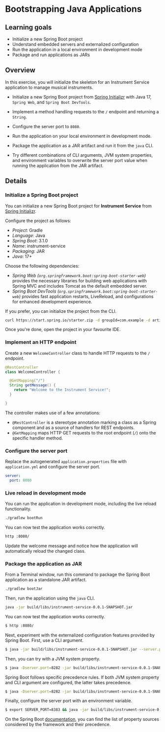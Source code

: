 # Bootstrapping Java Applications

## Learning goals

* Initialize a new Spring Boot project
* Understand embedded servers and externalized configuration
* Run the application in a local environment in development mode
* Package and run applications as JARs

## Overview

In this exercise, you will initialize the skeleton for an Instrument Service application to manage musical instruments.

* Initialize a new Spring Boot project from [Spring Initializr](https://start.spring.io) with Java 17,  `Spring Web`, and `Spring Boot DevTools`.

* Implement a method handling requests to the `/` endpoint and returning a `String`.

* Configure the server port to `8080`.

* Run the application on your local environment in development mode.

* Package the application as a JAR artifact and run it from the `java` CLI.

* Try different combinations of CLI arguments, JVM system properties, and environment variables to overwrite the server port value when running the application from the JAR artifact.

## Details

### Initialize a Spring Boot project

You can initialize a new Spring Boot project for **Instrument Service** from [Spring Initializr](https://start.spring.io).

Configure the project as follows:

* _Project_: Gradle
* _Language_: Java
* _Spring Boot_: 3.1.0
* _Name_: instrument-service
* _Packaging_: JAR
* _Java_: 17+

Choose the following dependencies:

* _Spring Web (`org.springframework.boot:spring-boot-starter-web`)_ provides the necessary libraries for building web applications with Spring MVC and includes Tomcat as the default embedded server.
* _Spring Boot DevTools (`org.springframework.boot:spring-boot-starter-web`)_ provides fast application restarts, LiveReload, and configurations for enhanced development experience.

If you prefer, you can initialize the project from the CLI.

```bash
curl https://start.spring.io/starter.zip -d groupId=com.example -d artifactId=instrument-service -d name=instrument-service -d packageName=com.example.instrumentservice -d dependencies=web,devtools -d javaVersion=17 -d bootVersion=3.1.0 -d type=gradle-project -o instrument-service.zip
```

Once you're done, open the project in your favourite IDE. 

### Implement an HTTP endpoint

Create a new `WelcomeController` class to handle HTTP requests to the `/` endpoint.

```java
@RestController
class WelcomeController {

  @GetMapping("/")
  String getMessage() {
    return "Welcome to the Instrument Service!";
  }

}
```

The controller makes use of a few annotations:
* `@RestController` is a stereotype annotation marking a class as a Spring component and as a source of handlers
  for REST endpoints.
* `@GetMapping` maps HTTP GET requests to the root endpoint (`/`) onto the specific handler method.

### Configure the server port

Replace the autogenerated `application.properties` file with `application.yml` and configure the server port.

```yaml
server:
  port: 8080
```

### Live reload in development mode

You can run the application in development mode, including the live reload functionality.

```bash
./gradlew bootRun
```

You can now test the application works correctly.

```bash
http :8080/
```

Update the welcome message and notice how the application will automatically reload the changed class.

### Package the application as JAR

From a Terminal window, run this command to package the Spring Boot application as a standalone JAR artifact.

```bash
./gradlew bootJar
```

Then, run the application using the `java` CLI.

```bash
java -jar build/libs/instrument-service-0.0.1-SNAPSHOT.jar 
```

You can now test the application works correctly.

```bash
$ http :8080/
```

Next, experiment with the externalized configuration features provided by Spring Boot. First, use a CLI argument.

```bash
$ java -jar build/libs/instrument-service-0.0.1-SNAPSHOT.jar --server.port=8181
```

Then, you can try with a JVM system property.

```bash
$ java -Dserver.port=8282 -jar build/libs/instrument-service-0.0.1-SNAPSHOT.jar
```

Spring Boot follows specific precedence rules. If both JVM system property and CLI argument are configured, the latter takes precedence.

```bash
$ java -Dserver.port=8282 -jar build/libs/instrument-service-0.0.1-SNAPSHOT.jar --server.port=8181
```

Finally, configure the server port with an environment variable.

```bash
$ export SERVER_PORT=8383 && java -jar build/libs/instrument-service-0.0.1-SNAPSHOT.jar
```

On the Spring Boot [documentation](https://docs.spring.io/spring-boot/docs/current/reference/html/features.html#features.external-config), you can find the list of property sources considered by the framework and their precedence.
